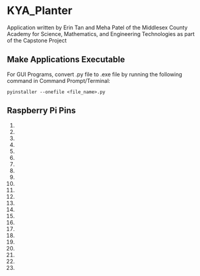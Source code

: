 # KYA_Planter

Application written by Erin Tan and Meha Patel of the Middlesex County Academy for Science, Mathematics, and Engineering Technologies as part of the Capstone Project

## Make Applications Executable
For GUI Programs, convert .py file to .exe file by running the following command in Command Prompt/Terminal:
```
pyinstaller --onefile <file_name>.py
```

## Raspberry Pi Pins

1.
2.
3.
4.
5.
6.
7.
8.
9.
10.
11.
12.
13.
14.
15.
16.
17.
18.
19.
20.
21.
22.
23.
